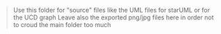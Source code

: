 > Use this folder for "source" files like the UML files for starUML or for the UCD graph
> Leave also the exported png/jpg files here in order not to croud the main folder too much